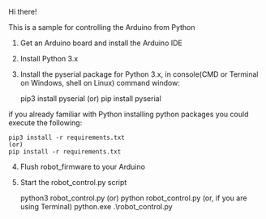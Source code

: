 Hi there!

This is a sample for controlling the Arduino from Python

1. Get an Arduino board and install the Arduino IDE
2. Install Python 3.x
3. Install the pyserial package for Python 3.x, in console(CMD or Terminal on Windows, shell on Linux) command window:

    pip3 install pyserial
    (or)
    pip install pyserial
    
if you already familiar with Python installing python packages you could execute the following:

    pip3 install -r requirements.txt
    (or)
    pip install -r requirements.txt

4. Flush robot_firmware to your Arduino
5. Start the robot_control.py script

    python3 robot_control.py
    (or)
    python robot_control.py
    (or, if you are using Terminal)
    python.exe .\robot_control.py
